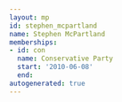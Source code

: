 ```yaml
---
layout: mp
id: stephen_mcpartland
name: Stephen McPartland
memberships:
- id: con
  name: Conservative Party
  start: '2010-06-08'
  end: 
autogenerated: true
---
```

